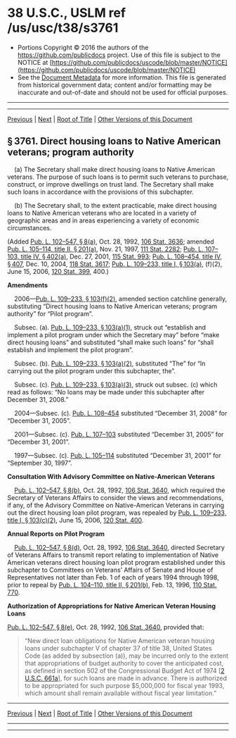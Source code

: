 ---
---

# 38 U.S.C., USLM ref /us/usc/t38/s3761

* Portions Copyright © 2016 the authors of the https://github.com/publicdocs project.
  Use of this file is subject to the NOTICE at [https://github.com/publicdocs/uscode/blob/master/NOTICE](https://github.com/publicdocs/uscode/blob/master/NOTICE)
* See the [Document Metadata](././../../../../../..//README.md) for more information.
  This file is generated from historical government data; content and/or formatting may be inaccurate and out-of-date and should not be used for official purposes.

----------
----------

[Previous](./../../../../../..//us/usc/t38/ptIII/ch37/schV/m__us_usc_t38_ptIII_ch37_schV.md) | [Next](./../../../../../..//us/usc/t38/ptIII/ch37/schV/m__us_usc_t38_s3762.md) | [Root of Title](./../../../../../../) | [Other Versions of this Document](https://publicdocs.github.io/go/links?ns=uslm&ref=%2Fus%2Fusc%2Ft38%2Fs3761)

## § 3761. Direct housing loans to Native American veterans; program authority

    (a) The Secretary shall make direct housing loans to Native American veterans. The purpose of such loans is to permit such veterans to purchase, construct, or improve dwellings on trust land. The Secretary shall make such loans in accordance with the provisions of this subchapter.

    (b) The Secretary shall, to the extent practicable, make direct housing loans to Native American veterans who are located in a variety of geographic areas and in areas experiencing a variety of economic circumstances.

(Added [Pub. L. 102–547, § 8(a)][/us/pl/102/547/s8/a], Oct. 28, 1992, [106 Stat. 3636][/us/stat/106/3636]; amended [Pub. L. 105–114, title II, § 201(a)][/us/pl/105/114/s201/a], Nov. 21, 1997, [111 Stat. 2282][/us/stat/111/2282]; [Pub. L. 107–103, title IV, § 402(a)][/us/pl/107/103/s402/a], Dec. 27, 2001, [115 Stat. 993][/us/stat/115/993]; [Pub. L. 108–454, title IV, § 407][/us/pl/108/454/s407], Dec. 10, 2004, [118 Stat. 3617][/us/stat/118/3617]; [Pub. L. 109–233, title I, § 103(a)][/us/pl/109/233/s103/a], (f)(2), June 15, 2006, [120 Stat. 399][/us/stat/120/399], 400.)

 __Amendments__ 

    2006—[Pub. L. 109–233, § 103(f)(2)][/us/pl/109/233/s103/f/2], amended section catchline generally, substituting “Direct housing loans to Native American veterans; program authority” for “Pilot program”.

    Subsec. (a). [Pub. L. 109–233, § 103(a)(1)][/us/pl/109/233/s103/a/1], struck out “establish and implement a pilot program under which the Secretary may” before “make direct housing loans” and substituted “shall make such loans” for “shall establish and implement the pilot program”.

    Subsec. (b). [Pub. L. 109–233, § 103(a)(2)][/us/pl/109/233/s103/a/2], substituted “The” for “In carrying out the pilot program under this subchapter, the”.

    Subsec. (c). [Pub. L. 109–233, § 103(a)(3)][/us/pl/109/233/s103/a/3], struck out subsec. (c) which read as follows: “No loans may be made under this subchapter after December 31, 2008.”

    2004—Subsec. (c). [Pub. L. 108–454][/us/pl/108/454] substituted “December 31, 2008” for “December 31, 2005”.

    2001—Subsec. (c). [Pub. L. 107–103][/us/pl/107/103] substituted “December 31, 2005” for “December 31, 2001”.

    1997—Subsec. (c). [Pub. L. 105–114][/us/pl/105/114] substituted “December 31, 2001” for “September 30, 1997”.

 __Consultation With Advisory Committee on Native-American Veterans__ 

    [Pub. L. 102–547, § 8(b)][/us/pl/102/547/s8/b], Oct. 28, 1992, [106 Stat. 3640][/us/stat/106/3640], which required the Secretary of Veterans Affairs to consider the views and recommendations, if any, of the Advisory Committee on Native-American Veterans in carrying out the direct housing loan pilot program, was repealed by [Pub. L. 109–233, title I, § 103(c)(2)][/us/pl/109/233/s103/c/2], June 15, 2006, [120 Stat. 400][/us/stat/120/400].

 __Annual Reports on Pilot Program__ 

    [Pub. L. 102–547, § 8(d)][/us/pl/102/547/s8/d], Oct. 28, 1992, [106 Stat. 3640][/us/stat/106/3640], directed Secretary of Veterans Affairs to transmit report relating to implementation of Native American veterans direct housing loan pilot program established under this subchapter to Committees on Veterans’ Affairs of Senate and House of Representatives not later than Feb. 1 of each of years 1994 through 1998, prior to repeal by [Pub. L. 104–110, title II, § 201(b)][/us/pl/104/110/s201/b], Feb. 13, 1996, [110 Stat. 770][/us/stat/110/770].

 __Authorization of Appropriations for Native American Veteran Housing Loans__ 

[Pub. L. 102–547, § 8(e)][/us/pl/102/547/s8/e], Oct. 28, 1992, [106 Stat. 3640][/us/stat/106/3640], provided that: 

> “New direct loan obligations for Native American veteran housing loans under subchapter V of chapter 37 of title 38, United States Code (as added by subsection (a)), may be incurred only to the extent that appropriations of budget authority to cover the anticipated cost, as defined in section 502 of the Congressional Budget Act of 1974 \[[2 U.S.C. 661a][/us/usc/t2/s661a]\], for such loans are made in advance. There is authorized to be appropriated for such purpose $5,000,000 for fiscal year 1993, which amount shall remain available without fiscal year limitation.”

----------

[Previous](./../../../../../..//us/usc/t38/ptIII/ch37/schV/m__us_usc_t38_ptIII_ch37_schV.md) | [Next](./../../../../../..//us/usc/t38/ptIII/ch37/schV/m__us_usc_t38_s3762.md) | [Root of Title](./../../../../../../) | [Other Versions of this Document](https://publicdocs.github.io/go/links?ns=uslm&ref=%2Fus%2Fusc%2Ft38%2Fs3761)

----------
----------

[/us/pl/102/547/s8/a]: https://publicdocs.github.io/go/links?ns=uslm&ref=%2Fus%2Fpl%2F102%2F547%2Fs8%2Fa
[/us/stat/106/3636]: https://publicdocs.github.io/go/links?ns=uslm&ref=%2Fus%2Fstat%2F106%2F3636
[/us/pl/105/114/s201/a]: https://publicdocs.github.io/go/links?ns=uslm&ref=%2Fus%2Fpl%2F105%2F114%2Fs201%2Fa
[/us/stat/111/2282]: https://publicdocs.github.io/go/links?ns=uslm&ref=%2Fus%2Fstat%2F111%2F2282
[/us/pl/107/103/s402/a]: https://publicdocs.github.io/go/links?ns=uslm&ref=%2Fus%2Fpl%2F107%2F103%2Fs402%2Fa
[/us/stat/115/993]: https://publicdocs.github.io/go/links?ns=uslm&ref=%2Fus%2Fstat%2F115%2F993
[/us/pl/108/454/s407]: https://publicdocs.github.io/go/links?ns=uslm&ref=%2Fus%2Fpl%2F108%2F454%2Fs407
[/us/stat/118/3617]: https://publicdocs.github.io/go/links?ns=uslm&ref=%2Fus%2Fstat%2F118%2F3617
[/us/pl/109/233/s103/a]: https://publicdocs.github.io/go/links?ns=uslm&ref=%2Fus%2Fpl%2F109%2F233%2Fs103%2Fa
[/us/stat/120/399]: https://publicdocs.github.io/go/links?ns=uslm&ref=%2Fus%2Fstat%2F120%2F399
[/us/pl/109/233/s103/f/2]: https://publicdocs.github.io/go/links?ns=uslm&ref=%2Fus%2Fpl%2F109%2F233%2Fs103%2Ff%2F2
[/us/pl/109/233/s103/a/1]: https://publicdocs.github.io/go/links?ns=uslm&ref=%2Fus%2Fpl%2F109%2F233%2Fs103%2Fa%2F1
[/us/pl/109/233/s103/a/2]: https://publicdocs.github.io/go/links?ns=uslm&ref=%2Fus%2Fpl%2F109%2F233%2Fs103%2Fa%2F2
[/us/pl/109/233/s103/a/3]: https://publicdocs.github.io/go/links?ns=uslm&ref=%2Fus%2Fpl%2F109%2F233%2Fs103%2Fa%2F3
[/us/pl/108/454]: https://publicdocs.github.io/go/links?ns=uslm&ref=%2Fus%2Fpl%2F108%2F454
[/us/pl/107/103]: https://publicdocs.github.io/go/links?ns=uslm&ref=%2Fus%2Fpl%2F107%2F103
[/us/pl/105/114]: https://publicdocs.github.io/go/links?ns=uslm&ref=%2Fus%2Fpl%2F105%2F114
[/us/pl/102/547/s8/b]: https://publicdocs.github.io/go/links?ns=uslm&ref=%2Fus%2Fpl%2F102%2F547%2Fs8%2Fb
[/us/stat/106/3640]: https://publicdocs.github.io/go/links?ns=uslm&ref=%2Fus%2Fstat%2F106%2F3640
[/us/pl/109/233/s103/c/2]: https://publicdocs.github.io/go/links?ns=uslm&ref=%2Fus%2Fpl%2F109%2F233%2Fs103%2Fc%2F2
[/us/stat/120/400]: https://publicdocs.github.io/go/links?ns=uslm&ref=%2Fus%2Fstat%2F120%2F400
[/us/pl/102/547/s8/d]: https://publicdocs.github.io/go/links?ns=uslm&ref=%2Fus%2Fpl%2F102%2F547%2Fs8%2Fd
[/us/stat/106/3640]: https://publicdocs.github.io/go/links?ns=uslm&ref=%2Fus%2Fstat%2F106%2F3640
[/us/pl/104/110/s201/b]: https://publicdocs.github.io/go/links?ns=uslm&ref=%2Fus%2Fpl%2F104%2F110%2Fs201%2Fb
[/us/stat/110/770]: https://publicdocs.github.io/go/links?ns=uslm&ref=%2Fus%2Fstat%2F110%2F770
[/us/pl/102/547/s8/e]: https://publicdocs.github.io/go/links?ns=uslm&ref=%2Fus%2Fpl%2F102%2F547%2Fs8%2Fe
[/us/stat/106/3640]: https://publicdocs.github.io/go/links?ns=uslm&ref=%2Fus%2Fstat%2F106%2F3640
[/us/usc/t2/s661a]: https://publicdocs.github.io/go/links?ns=uslm&ref=%2Fus%2Fusc%2Ft2%2Fs661a


